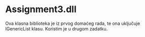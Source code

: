 # Assignment3.dll
Ova klasna biblioteka je iz prvog domaćeg rada, te ona uključuje IGenericList klasu. Koristim je u drugom zadatku.